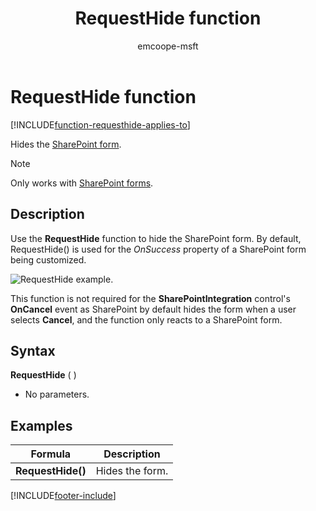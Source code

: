 ﻿---
title: RequestHide function
description: Reference information including syntax and examples for the RequestHide function.
author: emcoope-msft

ms.topic: reference
ms.custom: canvas
ms.reviewer: mkaur
ms.date: 3/22/2024
ms.subservice: power-fx
ms.author: emcoope
search.audienceType:
  - maker
contributors:
  - gregli-msft
  - mduelae
  - gregli
no-loc: ["RequestHide"]
---

# RequestHide function
[!INCLUDE[function-requesthide-applies-to](includes/function-requesthide-applies-to.md)]



Hides the [SharePoint form](/power-apps/maker/canvas-apps/sharepoint-form-integration#understand-the-sharepointintegration-control).

> [!NOTE]
> Only works with [SharePoint forms](/power-apps/maker/canvas-apps/sharepoint-form-integration).

## Description

Use the **RequestHide** function to hide the SharePoint form. By default, RequestHide() is used for the _OnSuccess_ property of a SharePoint form being customized.

![RequestHide example.](media/function-requesthide/requesthide-fuction.png)

This function is not required for the **SharePointIntegration** control's **OnCancel** event as SharePoint by default hides the form when a user selects **Cancel**, and the function only reacts to a SharePoint form.

## Syntax

**RequestHide** ( )

- No parameters.

## Examples

| Formula           | Description     |
| ----------------- | --------------- |
| **RequestHide()** | Hides the form. |

[!INCLUDE[footer-include](../../includes/footer-banner.md)]







































































































































